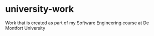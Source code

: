 # university-work
Work that is created as part of my Software Engineering course at De Montfort University

